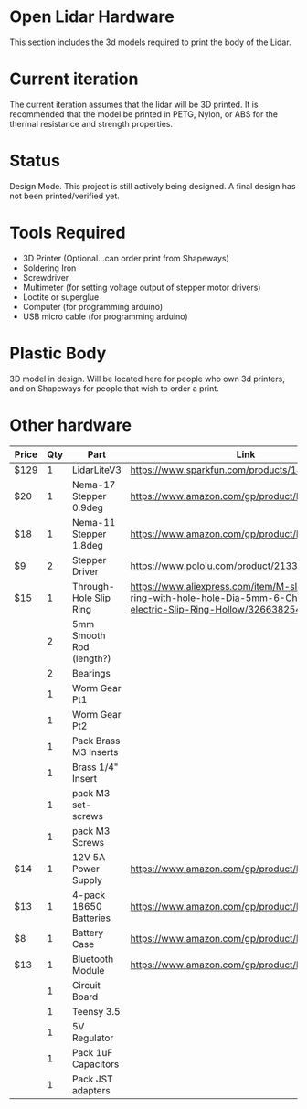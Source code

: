 # Open Lidar Hardware

This section includes the 3d models required to print the body of the Lidar.

# Current iteration

The current iteration assumes that the lidar will be 3D printed. It is recommended that the model be printed in PETG, Nylon, or ABS for the thermal resistance and strength properties. 

# Status

Design Mode. This project is still actively being designed. A final design has not been printed/verified yet. 

# Tools Required

- 3D Printer (Optional...can order print from Shapeways)
- Soldering Iron
- Screwdriver
- Multimeter (for setting voltage output of stepper motor drivers)
- Loctite or superglue
- Computer (for programming arduino)
- USB micro cable (for programming arduino)

# Plastic Body

3D model in design. Will be located here for people who own 3d printers, and on Shapeways for people that wish to order a print.

# Other hardware

|Price|Qty|Part|Link|
|--|--|--|--|
|$129|1|LidarLiteV3|https://www.sparkfun.com/products/14032|
|$20|1|Nema-17 Stepper 0.9deg|https://www.amazon.com/gp/product/B00W96BBF6/|
|$18|1|Nema-11 Stepper 1.8deg|https://www.amazon.com/gp/product/B00PNEPF4O/|
|$9|2|Stepper Driver|https://www.pololu.com/product/2133|
|$15|1|Through-Hole Slip Ring|https://www.aliexpress.com/item/M-slipring-slip-ring-with-hole-hole-Dia-5mm-6-Channel-2A-electric-Slip-Ring-Hollow/32663825415.html|
||2|5mm Smooth Rod (length?)||
||2|Bearings||
||1|Worm Gear Pt1||
||1|Worm Gear Pt2||
||1|Pack Brass M3 Inserts||
||1|Brass 1/4" Insert||
||1|pack M3 set-screws||
||1|pack M3 Screws||
|$14|1|12V 5A Power Supply|https://www.amazon.com/gp/product/B079N9BFZC/|
|$13|1|4-pack 18650 Batteries|https://www.amazon.com/gp/product/B016ZPBHAK/|
|$8|1|Battery Case|https://www.amazon.com/gp/product/B06XXJ4C3B/|
|$13|1|Bluetooth Module|https://www.amazon.com/gp/product/B00NXJ5E7E/|
||1|Circuit Board||
||1|Teensy 3.5||
||1|5V Regulator||
||1|Pack 1uF Capacitors||
||1|Pack JST adapters||

